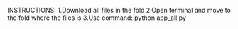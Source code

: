 INSTRUCTIONS:
  1.Download all files in the fold
  2.Open terminal and move to the fold where the files is
  3.Use command: python app_all.py
